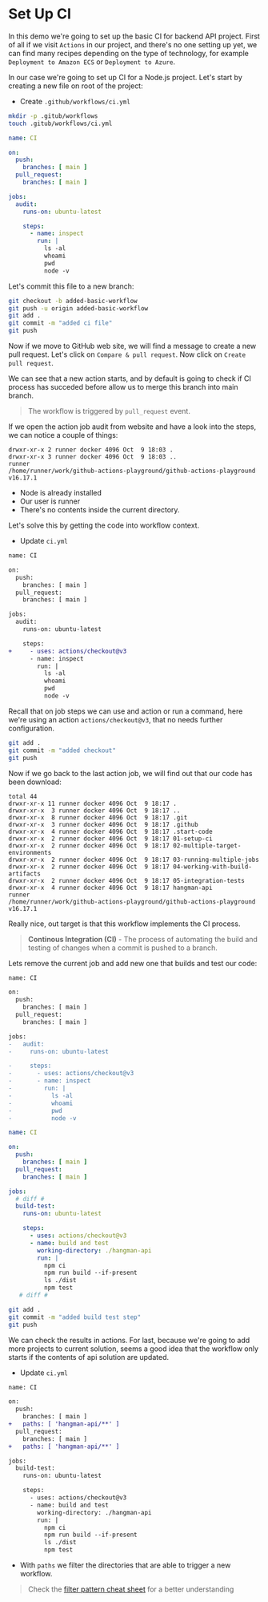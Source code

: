 # Set Up CI

In this demo we're going to set up the basic CI for backend API project. First of all if we visit `Actions` in our project, and there's no one setting up yet, we can find many recipes depending on the type of technology, for example `Deployment to Amazon ECS` or  `Deployment to Azure`.

In our case we're going to set up CI for a Node.js project. Let's start by creating a new file on root of the project:

* Create `.github/workflows/ci.yml`

```bash
mkdir -p .gitub/workflows
touch .gitub/workflows/ci.yml
```

```yaml
name: CI 

on:
  push:
    branches: [ main ]
  pull_request:
    branches: [ main ]

jobs:
  audit:
    runs-on: ubuntu-latest

    steps:
      - name: inspect
        run: |
          ls -al
          whoami
          pwd
          node -v


```

Let's commit this file to a new branch:

```bash
git checkout -b added-basic-workflow
git push -u origin added-basic-workflow
git add .
git commit -m "added ci file"
git push
```

Now if we move to GitHub web site, we will find a message to create a new pull request. Let's click on `Compare & pull request`. Now click on `Create pull request`.

We can see that a new action starts, and by default is going to check if CI process has succeded before allow us to merge this branch into main branch.

> The workflow is triggered by `pull_request` event. 

If we open the action job audit from website and have a look into the steps, we can notice a couple of things:

```
drwxr-xr-x 2 runner docker 4096 Oct  9 18:03 .
drwxr-xr-x 3 runner docker 4096 Oct  9 18:03 ..
runner
/home/runner/work/github-actions-playground/github-actions-playground
v16.17.1
```

* Node is already installed
* Our user is runner
* There's no contents inside the current directory.

Let's solve this by getting the code into workflow context.

* Update `ci.yml`

```diff
name: CI 

on:
  push:
    branches: [ main ]
  pull_request:
    branches: [ main ]

jobs:
  audit:
    runs-on: ubuntu-latest

    steps:
+     - uses: actions/checkout@v3
      - name: inspect
        run: |
          ls -al
          whoami
          pwd
          node -v

```

Recall that on job steps we can use and action or run a command, here we're using an action `actions/checkout@v3`, that no needs further configuration.

```bash
git add .
git commit -m "added checkout"
git push
```

Now if we go back to the last action job, we will find out that our code has been download:

```
total 44
drwxr-xr-x 11 runner docker 4096 Oct  9 18:17 .
drwxr-xr-x  3 runner docker 4096 Oct  9 18:17 ..
drwxr-xr-x  8 runner docker 4096 Oct  9 18:17 .git
drwxr-xr-x  3 runner docker 4096 Oct  9 18:17 .github
drwxr-xr-x  4 runner docker 4096 Oct  9 18:17 .start-code
drwxr-xr-x  2 runner docker 4096 Oct  9 18:17 01-setup-ci
drwxr-xr-x  2 runner docker 4096 Oct  9 18:17 02-multiple-target-environments
drwxr-xr-x  2 runner docker 4096 Oct  9 18:17 03-running-multiple-jobs
drwxr-xr-x  2 runner docker 4096 Oct  9 18:17 04-working-with-build-artifacts
drwxr-xr-x  2 runner docker 4096 Oct  9 18:17 05-integration-tests
drwxr-xr-x  4 runner docker 4096 Oct  9 18:17 hangman-api
runner
/home/runner/work/github-actions-playground/github-actions-playground
v16.17.1
```

Really nice, out target is that this workflow implements the CI process.


> **Continous Integration (CI)** - The process of automating the build and testing of changes when a commit is pushed to a branch.

Lets remove the current job and add new one that builds and test our code:

````diff
name: CI 

on:
  push:
    branches: [ main ]
  pull_request:
    branches: [ main ]

jobs:
-   audit:
-     runs-on: ubuntu-latest

-     steps:
-       - uses: actions/checkout@v3
-       - name: inspect
-         run: |
-           ls -al
-           whoami
-           pwd
-           node -v

````

```yaml
name: CI 

on:
  push:
    branches: [ main ]
  pull_request:
    branches: [ main ]

jobs:
  # diff #
  build-test:
    runs-on: ubuntu-latest

    steps:
      - uses: actions/checkout@v3
      - name: build and test
        working-directory: ./hangman-api
        run: |
          npm ci 
          npm run build --if-present
          ls ./dist
          npm test
   # diff #
```

```bash
git add .
git commit -m "added build test step"
git push
```

We can check the results in actions. For last, because we're going to add more projects to current solution, seems a good idea that the workflow only starts if the contents of api solution are updated.


* Update `ci.yml`

```diff
name: CI 

on:
  push:
    branches: [ main ]
+   paths: [ 'hangman-api/**' ]
  pull_request:
    branches: [ main ]
+   paths: [ 'hangman-api/**' ]

jobs:
  build-test:
    runs-on: ubuntu-latest

    steps:
      - uses: actions/checkout@v3
      - name: build and test
        working-directory: ./hangman-api
        run: |
          npm ci 
          npm run build --if-present
          ls ./dist
          npm test

```

* With `paths` we filter the directories that are able to trigger a new workflow.

> Check the [filter pattern cheat sheet](https://docs.github.com/en/actions/using-workflows/workflow-syntax-for-github-actions#filter-pattern-cheat-sheet) for a better understanding
